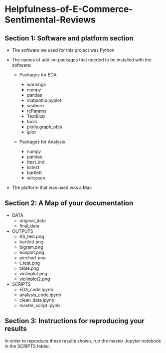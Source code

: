 # Helpfulness-of-E-Commerce-Sentimental-Reviews
## Section 1: Software and platform section
- The software we used for this project was Python
- The names of add-on packages that needed to be installed with the software:

  - Packages for EDA:
    - warnings
    - numpy
    - pandas 
    - matplotlib.pyplot
    - seaborn
    - rcParams
    - TextBlob
    - tools
    - plotly.graph_objs
    - iplot
   
  - Packages for Analysis
    - numpy
    - pandas 
    - ttest_ind
    - kstest
    - bartlett
    - wilcoxon

- The platform that was used was a Mac

## Section 2: A Map of your documentation
- DATA
  - original_data
  - final_data 
- OUTPUTS
  - KS_test.png
  - bartlett.png
  - bigram.png
  - boxplot.png
  - piechart.png
  - t_test.png
  - table.png
  - violinplot.png
  - violinplot2.png
- SCRIPTS
  - EDA_code.ipynb
  - analysis_code.ipynb
  - clean_data.ipynb
  - master_script.ipynb

## Section 3: Instructions for reproducing your results
In order to reproduce these results shown, run the master Jupyter notebook in the SCRIPTS folder.
